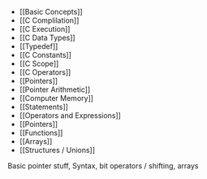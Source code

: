 - [[Basic Concepts]]
- [[C Complilation]]
- [[C Execution]]
- [[C Data Types]]
- [[Typedef]]
- [[C Constants]]
- [[C Scope]]
- [[C Operators]]
- [[Pointers]]
- [[Pointer Arithmetic]]
- [[Computer Memory]]
- [[Statements]]
- [[Operators and Expressions]]
- [[Pointers]]
- [[Functions]]
- [[Arrays]]
- [[Structures / Unions]]

Basic pointer stuff, Syntax, bit operators / shifting, arrays